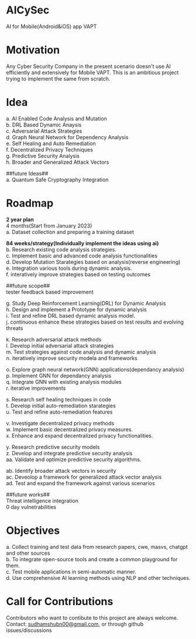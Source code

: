 # AICySec
AI for Mobile(Android&iOS) app VAPT

# Motivation
Any Cyber Security Company in the present scenario doesn't use AI efficiently and extensively for Mobile VAPT.
This is an ambitious project trying to implement the same from scratch.

# Idea
a. AI Enabled Code Analysis and Mutation<br>
b. DRL Based Dynamic Anaysis<br>
c. Adversarial Attack Strategies<br>
d. Graph Neural Network for Dependency Analysis<br>
e. Self Healing and Auto Remediation<br>
f. Decentralized Privacy Techniques<br>
g. Predictive Security Analysis<br>
h. Broader and Generalized Attack Vectors<br>

##future Ideas##<br>
a. Quantum Safe Cryptography Integration<br>

# Roadmap
<b>2 year plan</b><br>
4 months(Start from January 2023)<br>
a. Dataset collection and preparing a training dataset<br>

<b>84 weeks/strategy(Individually implement the ideas using ai)</b><br>
b. Research existing code analysis strategies.<br>
c. Implement basic and advanced code analysis functionalities<br>
d. Develop Mutation Starategies based on analysis(reverse engineering)<br>
e. Integration various tools during dynamic analysis.<br>
f. interatively improve strategies based on testing outcomes<br>

##future scope##<br>
tester feedback based improvement<br>

g. Study Deep Reinforcement Learning(DRL) for Dynamic Analysis<br>
h. Design and implement a Prototype for dynamic analysis<br>
i. Test and refine DRL based dynamic analysis model.<br>
j. continuous enhance these strategies based on test results and evolving threats<br>

k. Research adversarial attack methods<br>
l. Develop initial adversarial attack strategies<br>
m. Test strategies against code analysis and dynamic analysis<br>
n. iteratively improve security modela and frameworks<br>

o. Explore graph neural network(GNN) applications(dependancy analysis)<br>
p. Implement GNN for dependancy analysis<br>
q. Integrate GNN with existing analysis modules<br>
r. iterative improvements<br>

s. Research self healing techniques in code<br>
t. Develop initial auto-remediation starategies<br>
u. Test and refine auto-remediation features<br>

v. Investigate decentralized privacy methods<br>
w. Implement basic decentralized privacy measures.<br>
x. Enhance and expand decentralized privacy functionalities.<br>

y. Research predictive security models<br>
z. Develop and integrate predictive security analysis<br>
aa. Validate and optimize predictive security algorithms.<br>

ab. Identify broader attack vectors in security<br>
ac. Deveolop a framework for generalized attack vector analysis<br>
ad. Test and expand the framework against various scenarios<br>

##future works##<br>
Threat intelligence integration<br>
0 day vulnetrabilities<br>

# Objectives
a. Collect training and test data from research papers, cwe, masvs, chatgpt and other sources<br>
b. To integrate open-source tools and create a common playground for them.<br>
c. Test mobile applications in semi-automatic manner.<br>
d. Use comprehensive AI learning methods using NLP and other techniques.<br>

# Call for Contributions
Contributors who want to contibute to this project are always welcome.<br>
Contact: sudhamshubn00@gmail.com, or through github issues/discussions<br>


